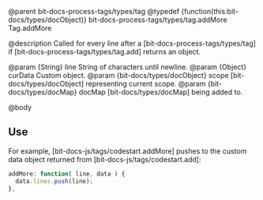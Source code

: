 @parent bit-docs-process-tags/types/tag
@typedef {function(this:bit-docs/types/docObject)} bit-docs-process-tags/types/tag.addMore Tag.addMore

@description Called for every line after a [bit-docs-process-tags/types/tag] if
[bit-docs-process-tags/types/tag.add] returns an object.

@param {String} line String of characters until newline.
@param {Object} curData Custom object.
@param {bit-docs/types/docObject} scope [bit-docs/types/docObject]
representing current scope.
@param {bit-docs/types/docMap} docMap [bit-docs/types/docMap] being added to.

@body

## Use

For example, [bit-docs-js/tags/codestart.addMore] pushes to the custom data
object returned from [bit-docs-js/tags/codestart.add]:

```js
addMore: function( line, data ) {
  data.lines.push(line);
},
```
